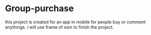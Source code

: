 # Group-purchase
this project is created for an app in mobile for people buy or comment anythings.
i will use frame of ssm to finish the project.
